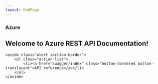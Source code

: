 ```yaml
---
layout: HubPage
---
```


<article id="main">
    <section id="hero-content" class="graph">
        <h1>Azure</h1>
        <h2>Welcome to Azure REST API Documentation!</h2>
    </section>

    <aside class="alert section-border">
        <ol class="action-list">
            <li><a href="swagger/index" class="button-bordered button-translucent">API reference</a></li>
        </ol>
    </aside>
</article>